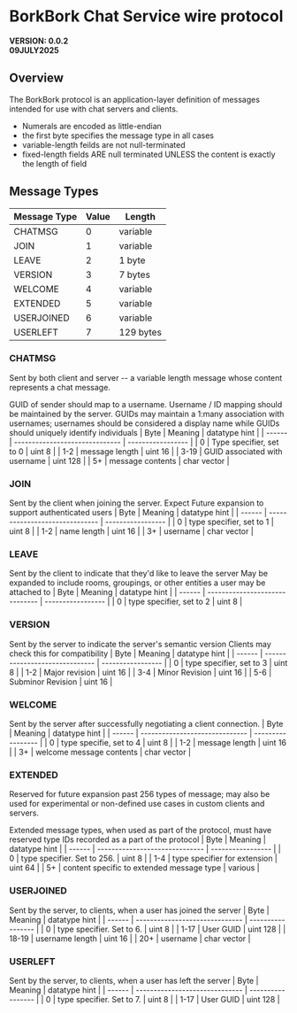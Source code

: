 # BorkBork Chat Service wire protocol
**VERSION: 0.0.2**\
**09JULY2025**

## Overview
The BorkBork protocol is an application-layer definition of messages intended for use with chat servers and clients.
* Numerals are encoded as little-endian
* the first byte specifies the message type in all cases
* variable-length feilds are not null-terminated
* fixed-length fields ARE null terminated UNLESS the content is exactly the length of field

## Message Types

| Message Type | Value | Length |
| ------------ | ---- | ---------- |
| CHATMSG | 0 | variable |
| JOIN | 1 | variable |
| LEAVE | 2 | 1 byte |
| VERSION | 3 | 7 bytes |
| WELCOME | 4 | variable |
| EXTENDED | 5 | variable |
| USERJOINED | 6 | variable |
| USERLEFT | 7 | 129 bytes |

### CHATMSG
Sent by both client and server -- a variable length message whose content
represents a chat message.

GUID of sender should map to a username. Username / ID mapping should be maintained by the server.
GUIDs may maintain a 1:many association with usernames; usernames should be considered a display name
while GUIDs should uniquely identify individuals
| Byte | Meaning | datatype hint |
| ------ | ------------------------------ | ----------------- |
| 0 | Type specifier, set to 0 | uint 8 |
| 1-2 | message length | uint 16 |
| 3-19 | GUID associated with username  | uint 128 |
| 5+ | message contents | char vector |

### JOIN
Sent by the client when joining the server. Expect Future expansion to
support authenticated users
| Byte | Meaning | datatype hint |
| ------ | ------------------------------ | ----------------- |
| 0 | type specifier, set to 1 | uint 8 |
| 1-2 | name length | uint 16 |
| 3+ | username | char vector |

### LEAVE
Sent by the client to indicate that they'd like to leave the server
May be expanded to include rooms, groupings, or other entities a user may be attached to
| Byte | Meaning | datatype hint |
| ------ | ------------------------------ | ----------------- |
| 0 | type specifier, set to 2 | uint 8 |

### VERSION
Sent by the server to indicate the server's semantic version
Clients may check this for compatibility
| Byte | Meaning | datatype hint |
| ------ | ------------------------------ | ----------------- |
| 0 | type specifier, set to 3 | uint 8 |
| 1-2 | Major revision | uint 16 |
| 3-4 | Minor Revision | uint 16 |
| 5-6 | Subminor Revision | uint 16 |

### WELCOME
Sent by the server after successfully negotiating a client connection.
| Byte | Meaning | datatype hint |
| ------ | ------------------------------ | ----------------- |
| 0 | type specifie, set to 4 | uint 8 |
| 1-2 | message length | uint 16 |
| 3+ | welcome message contents | char vector |

### EXTENDED
Reserved for future expansion past 256 types of message; may also be used for
experimental or non-defined use cases in custom clients and servers.

Extended message types, when used as part of the protocol, must have reserved type IDs
recorded as a part of the protocol
| Byte | Meaning | datatype hint |
| ------ | ------------------------------ | ----------------- |
| 0 | type specifier. Set to 256. | uint 8 |
| 1-4 | type specifier for extension | uint 64 |
| 5+ | content specific to extended message type | various |

### USERJOINED
Sent by the server, to clients, when a user has joined the server
| Byte | Meaning | datatype hint |
| ------ | ------------------------------ | ----------------- |
| 0 | type specifier. Set to 6. | uint 8 |
| 1-17 | User GUID | uint 128 |
| 18-19 | username length | uint 16 |
| 20+ | username | char vector |

### USERLEFT
Sent by the server, to clients, when a user has left the server
| Byte | Meaning | datatype hint |
| ------ | ------------------------------ | ----------------- |
| 0 | type specifier. Set to 7. | uint 8 |
| 1-17 | User GUID | uint 128 |

